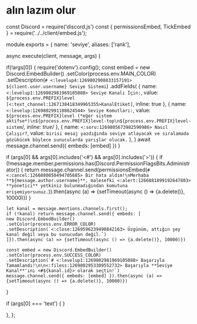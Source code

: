 # alın lazım olur

const Discord = require('discord.js')
const { permissionsEmbed, TickEmbed } = require('../../client/embed.js');

module.exports = {
name: 'seviye',
aliases: ['rank'],

async execute(client, message, args) {

if(!args[0]) {
require('dotenv').config();
const embed = new Discord.EmbedBuilder()
.setColor(process.env.MAIN_COLOR)
.setDescription(`# <:levelup4:1269802908833157191> ${client.user.username} Seviye Sistemi`)
.addFields(
{ name: `<:levelup1:1269802981969105088> Seviye Kanalı İçin:`, value: `${process.env.PREFIX}level [<:text_channel:1267138418349965355>KanalEtiket]`, inline: true },
{ name: `<:levelup:1269802991108624544> Seviye Komutları:`, value: `${process.env.PREFIX}level (*eğer sistem aktifse*)\n${process.env.PREFIX}level-top\n${process.env.PREFIX}level-sistem`/*, inline: true*/ },
{ name: `<:soru:1269805673982590986> Nasıl Çalışır?`, value: `birisi mesaj yazdığında seviye atlayacak ve sıralamada gözükücek böylece sunucularda yarışlar olucak.` },
)
await message.channel.send({ embeds: [embed] })
}

if (args[0] && args[0].includes('<#') && args[0].includes('>')) {
    if (!message.member.permissions.has(Discord.PermissionFlagsBits.Administrator)) {
        return message.channel.send(permissionsEmbed(`# <:cancel:1266880050494705685> Bir hata aldım!\nMerhaba **${message.author.username}**, malesefki <:alert:1266881899192647803> **yönetici** yetkiniz bulunmadığından komutuna erişemiyorsunuz.`)).then(async (a) => {setTimeout(async () => {a.delete()}, 10000)})
    }

    let kanal = message.mentions.channels.first();
    if (!kanal) return message.channel.send({ embeds: [
    new Discord.EmbedBuilder()
    .setColor(process.env.ERROR_COLOR)
    .setDescription(`<:close:1269596239498842163> Üzgünüm, attığın şey kanal değil veya bu sunucudan değil.`)
    ]}).then(async (a) => {setTimeout(async () => {a.delete()}, 10000)})

    const embed = new Discord.EmbedBuilder()
    .setColor(process.env.SUCCESS_COLOR)
    .setDescription(`# <:levelup1:1269802981969105088> Başarıyla Tamamlandı!\n\n<:filess:1269802953309552732> Başarıyla **Seviye Kanal**'ını <#${kanal.id}> olarak seçtin!`)
    message.channel.send({ embeds: [embed] }).then(async (a) => {setTimeout(async () => {a.delete()}, 10000)})
}

if (args[0] === 'text') {
}

},
};
